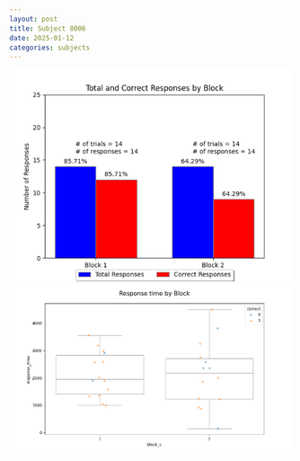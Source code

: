 ```yaml
---
layout: post
title: Subject 8006
date: 2025-01-12
categories: subjects
---
```


![](data/8006/run-18/8006_ATS_responses.png)
![](data/8006/run-18/8006_ATS_rt.png)
